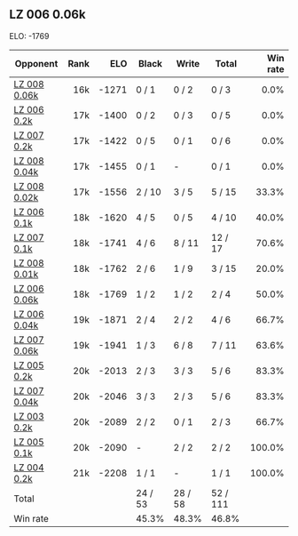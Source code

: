 ## LZ 006 0.06k ##

ELO: -1769

Opponent | Rank | ELO | Black | Write | Total | Win rate
---------|-----:|----:|-------|-------|-------|-------:
[LZ 008 0.06k](LZ%20008%200.06k.md) | 16k | -1271 | 0 / 1 | 0 / 2 | 0 / 3 | 0.0%
[LZ 006 0.2k](LZ%20006%200.2k.md) | 17k | -1400 | 0 / 2 | 0 / 3 | 0 / 5 | 0.0%
[LZ 007 0.2k](LZ%20007%200.2k.md) | 17k | -1422 | 0 / 5 | 0 / 1 | 0 / 6 | 0.0%
[LZ 008 0.04k](LZ%20008%200.04k.md) | 17k | -1455 | 0 / 1 | - | 0 / 1 | 0.0%
[LZ 008 0.02k](LZ%20008%200.02k.md) | 17k | -1556 | 2 / 10 | 3 / 5 | 5 / 15 | 33.3%
[LZ 006 0.1k](LZ%20006%200.1k.md) | 18k | -1620 | 4 / 5 | 0 / 5 | 4 / 10 | 40.0%
[LZ 007 0.1k](LZ%20007%200.1k.md) | 18k | -1741 | 4 / 6 | 8 / 11 | 12 / 17 | 70.6%
[LZ 008 0.01k](LZ%20008%200.01k.md) | 18k | -1762 | 2 / 6 | 1 / 9 | 3 / 15 | 20.0%
[LZ 006 0.06k](LZ%20006%200.06k.md) | 18k | -1769 | 1 / 2 | 1 / 2 | 2 / 4 | 50.0%
[LZ 006 0.04k](LZ%20006%200.04k.md) | 19k | -1871 | 2 / 4 | 2 / 2 | 4 / 6 | 66.7%
[LZ 007 0.06k](LZ%20007%200.06k.md) | 19k | -1941 | 1 / 3 | 6 / 8 | 7 / 11 | 63.6%
[LZ 005 0.2k](LZ%20005%200.2k.md) | 20k | -2013 | 2 / 3 | 3 / 3 | 5 / 6 | 83.3%
[LZ 007 0.04k](LZ%20007%200.04k.md) | 20k | -2046 | 3 / 3 | 2 / 3 | 5 / 6 | 83.3%
[LZ 003 0.2k](LZ%20003%200.2k.md) | 20k | -2089 | 2 / 2 | 0 / 1 | 2 / 3 | 66.7%
[LZ 005 0.1k](LZ%20005%200.1k.md) | 20k | -2090 | - | 2 / 2 | 2 / 2 | 100.0%
[LZ 004 0.2k](LZ%20004%200.2k.md) | 21k | -2208 | 1 / 1 | - | 1 / 1 | 100.0%
Total | | | 24 / 53 | 28 / 58 | 52 / 111 | 
Win rate| | | 45.3% | 48.3% | 46.8% | 
